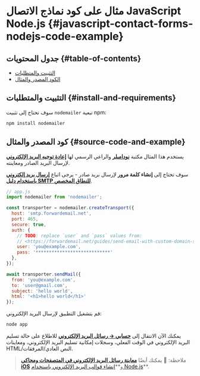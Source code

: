 # مثال على كود نماذج الاتصال JavaScript Node.js {#javascript-contact-forms-nodejs-code-example}

## جدول المحتويات {#table-of-contents}

* [التثبيت والمتطلبات](#install-and-requirements)
* [الكود المصدر والمثال](#source-code-and-example)

## التثبيت والمتطلبات {#install-and-requirements}

سوف تحتاج إلى تثبيت `nodemailer` تبعية npm:

```sh
npm install nodemailer
```

## كود المصدر والمثال {#source-code-and-example}

يستخدم هذا المثال مكتبة **[نوداميلر](https://github.com/nodemailer/nodemailer)** والراعي الرسمي لها **[إعادة توجيه البريد الإلكتروني](https://forwardemail.net)** لإرسال البريد الصادر ومعاينته.

سوف تحتاج إلى <strong class="text-success"><i class="fa fa-key"></i> إنشاء كلمة مرور</strong> لإرسال بريد صادر - يرجى اتباع **[إرسال بريد إلكتروني باستخدام دليل SMTP للنطاق المخصص](/guides/send-email-with-custom-domain-smtp)**.

<!-- https://github.com/nodemailer/nodemailer-web/pull/22 -->

```js
// app.js
import nodemailer from 'nodemailer';

const transporter = nodemailer.createTransport({
  host: 'smtp.forwardemail.net',
  port: 465,
  secure: true,
  auth: {
    // TODO: replace `user` and `pass` values from:
    // <https://forwardemail.net/guides/send-email-with-custom-domain-smtp>
    user: 'you@example.com',
    pass: '****************************'
  },
});

await transporter.sendMail({
  from: 'you@example.com',
  to: 'user@gmail.com',
  subject: 'hello world',
  html: '<h1>hello world</h1>'
});
```

قم بتشغيل التطبيق لإرسال البريد الإلكتروني:

```sh
node app
```

يمكنك الآن الانتقال إلى **[حسابي → رسائل البريد الإلكتروني](/my-account/emails)** للاطلاع على حالة تسليم البريد الإلكتروني في الوقت الفعلي، وسجلات إمكانية تسليم البريد الإلكتروني، ومعاينات HTML/النص العادي/المرفقات.

> ملاحظة: :tada: يمكنك أيضًا **[معاينة رسائل البريد الإلكتروني في المتصفحات ومحاكي iOS](/docs/test-preview-email-rendering-browsers-ios-simulator)** و**[إنشاء قوالب البريد الإلكتروني باستخدام Node.js](/docs/send-emails-with-node-js-javascript)**.